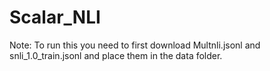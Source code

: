 # Scalar_NLI


Note: To run this you need to first download Multnli.jsonl and snli_1.0_train.jsonl and place them in the data folder.
